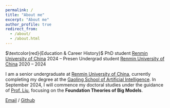 ```yaml
---
permalink: /
title: "About me"
excerpt: "About me"
author_profile: true
redirect_from: 
  - /about/
  - /about.html
---
```



$\textcolor{red}{Education & Career History}$
PhD student	[Renmin University of China](https://ruc.edu.cn/)	2024 – Presen
Undergrad student	[Renmin University of China](https://ruc.edu.cn/)	2020 – 2024

I am a senior undergraduate at [Renmin University of China](https://ruc.edu.cn/), currently completing my degree at the [Gaoling School of Artificial Intelligence](http://ai.ruc.edu.cn/). In September 2024, I will commence my doctoral studies under the guidance of [Prof. Liu](https://gsai.ruc.edu.cn/liuyong), focusing on the **Foundation Theories of Big Models**.

[Email](yaoxinhao021978@ruc.edu.cn) / [Github](https://github.com/chen123CtrlS/) 
